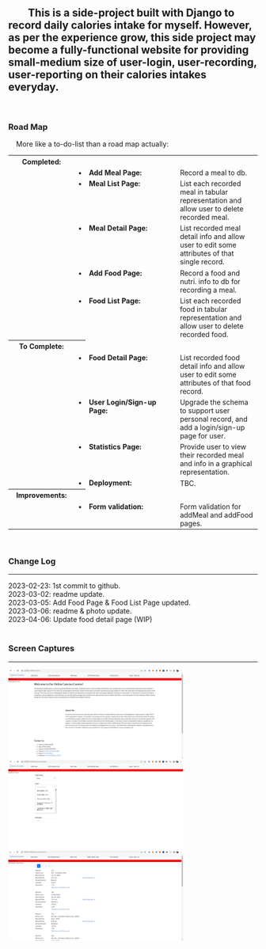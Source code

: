 ## &nbsp;&nbsp;&nbsp;&nbsp;&nbsp;&nbsp;&nbsp;&nbsp;This is a side-project built with Django to record daily calories intake for myself. However, as per the experience grow, this side project may become a fully-functional website for providing small-medium size of user-login, user-recording, user-reporting on their calories intakes everyday.
<br>

### Road Map
&nbsp;&nbsp;&nbsp;&nbsp;More like a to-do-list than a road map actually:
<table style="width:100%">
    <tbody>
        <tr>
            <th style="width:120px">Completed:</th><th></th><th></th><th></th>
        </tr>
        <tr><td style="width:120px"></td><td style="width:1px; vertical-align: top;">&bull;</td><td style="width:170px; vertical-align: top;"><b>Add Meal Page:</b></td><td>Record a meal to db.</td></tr>
        <tr><td style="width:120px"></td><td style="width:1px; vertical-align: top;">&bull;</td><td style="width:170px; vertical-align: top;"><b>Meal List Page:</b></td><td>List each recorded meal in tabular representation and allow user to delete recorded meal.</td></tr>
        <tr><td style="width:120px"></td><td style="width:1px; vertical-align: top;">&bull;</td><td style="width:170px; vertical-align: top;"><b>Meal Detail Page:</b></td><td>List recorded meal detail info and allow user to edit some attributes of that single record.</td></tr>
        <tr><td style="width:120px"></td><td style="width:1px; vertical-align: top;">&bull;</td><td style="width:170px; vertical-align: top;"><b>Add Food Page:</b></td><td>Record a food and nutri. info to db for recording a meal.</td></tr>
        <tr><td style="width:120px"></td><td style="width:1px; vertical-align: top;">&bull;</td><td style="width:170px; vertical-align: top;"><b>Food List Page:</b></td><td>List each recorded food in tabular representation and allow user to delete recorded food.</td></tr>
        <tr>
            <th style="width:120px">To Complete:</th><th></th>
        </tr>
        <!-- <tr><td style="width:120px"></td><td style="width:1px; vertical-align: top;">&bull;</td><td style="width:170px; vertical-align: top;"><b>:</b></td><td></td></tr> -->
        <tr><td style="width:120px"></td><td style="width:1px; vertical-align: top;">&bull;</td><td style="width:170px; vertical-align: top;"><b>Food Detail Page:</b></td><td>List recorded food detail info and allow user to edit some attributes of that food record.</td></tr>
        <tr><td style="width:120px"></td><td style="width:1px; vertical-align: top;">&bull;</td><td style="width:170px; vertical-align: top;"><b>User Login/Sign-up Page:</b></td><td>Upgrade the schema to support user personal record, and add a login/sign-up page for user.</td></tr>
        <tr><td style="width:120px"></td><td style="width:1px; vertical-align: top;">&bull;</td><td style="width:170px; vertical-align: top;"><b>Statistics Page:</b></td><td>Provide user to view their recorded meal and info in a graphical representation.</td></tr>
        <tr><td style="width:120px"></td><td style="width:1px; vertical-align: top;">&bull;</td><td style="width:170px; vertical-align: top;"><b>Deployment:</b></td><td>TBC.</td></tr>
        <tr>
            <th style="width:120px">Improvements:</th><th></th>
        </tr>
        <!-- <tr><td style="width:120px"></td><td style="width:1px; vertical-align: top;">&bull;</td><td style="width:170px; vertical-align: top;"><b>:</b></td><td></td></tr> -->
        <tr><td style="width:120px"></td><td style="width:1px; vertical-align: top;">&bull;</td><td style="width:170px; vertical-align: top;"><b>Form validation:</b></td><td>Form validation for addMeal and addFood pages.</td></tr>
    </tbody>
</table>
<br>

### Change Log
<hr />
2023-02-23: 1st commit to github.<br>
2023-03-02: readme update.<br>
2023-03-05: Add Food Page & Food List Page updated.<br>
2023-03-06: readme & photo update.<br>
2023-04-06: Update food detail page (WIP)<br>
<br>

### Screen Captures
<hr />

<!-- ![image info](./photo/20230306_sc001.png) -->
<img src="./photo/20230306_sc001.png" style="width:70%; height:70%">
<img src="./photo/20230306_sc002.png" style="width:70%; height:70%">
<img src="./photo/20230306_sc003.png" style="width:70%; height:70%">
